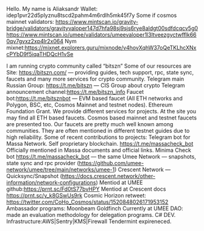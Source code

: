 Hello. My name is Aliaksandr
Wallet: idep1pvr22d5plyznu8tscd2pahm4m6rdlh5mk45f7y
Some if cosmos mainnet validators:
https://www.mintscan.io/gravity-bridge/validators/gravityvaloper147d7hfa98sj9sjs6rye8aldgt00sdfdcqcv5g0
https://www.mintscan.io/umee/validators/umeevaloper1l3ltveezgyctwfflk660qv7gvxz2xp4lr2x064
Nym mixnet:https://mixnet.explorers.guru/mixnode/v4hovXqhW37oQeTKLhcXNxcPYbD9f5iqaTHDQcH1vSe

I am running crypto community called “bitszn”
Some of our resources are
Site: https://bitszn.com/ — providing guides, tech support, rpc, state sync, faucets and many more services for crypto community.
Telegram main Russian Group: https://t.me/bitszn — CIS Group about crypto
Telegram announcement channel:https://t.me/bitszn_info 
Faucet bot:https://t.me/bitsznbot — EVM based faucet (All ETH networks and Polygon, BSC, etc, Cosmos Mainnet and testnet nodes). Ethereum Foundation Grant.
We provide different services for projects. At the site you may find all ETH based faucets. Cosmos based mainnet and testnet faucets are presented too. 
Our faucets are pretty much well known among communities. They are often mentioned in different testnet guides due to high reliability. 
Some of recent contributions to projects: 
Telegram bot for Massa Network. Self proprietary blockchain. https://t.me/massacheck_bot Officially mentioned in Massa documents and official links.
Minima Check bot https://t.me/massacheck_bot — the same
Umee Network — snapshots, state sync and rpc provider (https://github.com/umee-network/umee/tree/main/networks/umee-1) 
Crescent Network — Quicksync/Snapshot (https://docs.crescent.network/other-information/network-configurations) 
Mentiod at UMEE github:https://prnt.sc/Fd0tS77bvHPY
Mentiod at Crescent docs https://prnt.sc/y_k8GSwUs9rk
Cosmic Horizon retweet: https://twitter.com/CoHo_Cosmos/status/1520848026171953152
Ambassador programs:
Moonbeam
Goldfinch
Currently at UMEE DAO: made an evaluation methodology for delegation programs.
C# DEV.
Infrastructure:AWS|Sentry|KMS|Firewall
Tendermint expireneced.





